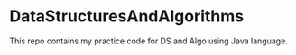 # DataStructuresAndAlgorithms
This repo contains my practice code for DS and Algo using Java language.
